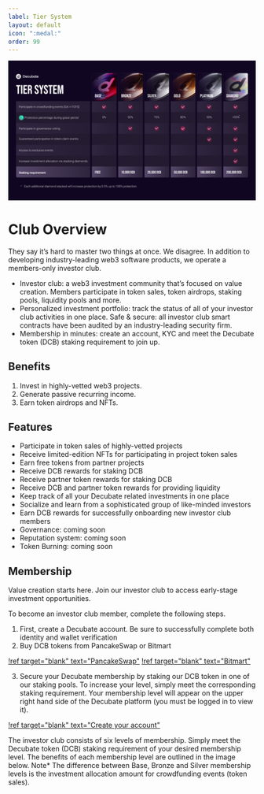 ```yaml
---
label: Tier System
layout: default
icon: ":medal:"
order: 99
---
```


![Decubate Tier System](../static/membership-levels.png)
# Club Overview
They say it’s hard to master two things at once. We disagree. In addition to developing industry-leading web3 software products, we operate a members-only investor club.

- Investor club: a web3 investment community that’s focused on value creation. Members participate in token sales, token airdrops, staking pools, liquidity pools and more.
- Personalized investment portfolio: track the status of all of your investor club activities in one place.
Safe & secure: all investor club smart contracts have been audited by an industry-leading security firm.
- Membership in minutes: create an account, KYC and meet the Decubate token (DCB) staking requirement to join up.

## Benefits
1. Invest in highly-vetted web3 projects.
2. Generate passive recurring income.
3. Earn token airdrops and NFTs.

## Features
- Participate in token sales of highly-vetted projects
- Receive limited-edition NFTs for participating in project token sales
- Earn free tokens from partner projects
- Receive DCB rewards for staking DCB
- Receive partner token rewards for staking DCB
- Receive DCB and partner token rewards for providing liquidity
- Keep track of all your Decubate related investments in one place
- Socialize and learn from a sophisticated group of like-minded investors
- Earn DCB rewards for successfully onboarding new investor club members
- Governance: coming soon
- Reputation system: coming soon
- Token Burning: coming soon

## Membership
Value creation starts here. Join our investor club to access early-stage investment opportunities. 

To become an investor club member, complete the following steps. 
1. First, create a Decubate account. Be sure to successfully complete both identity and wallet verification
2. Buy DCB tokens from PancakeSwap or Bitmart

[!ref target="blank" text="PancakeSwap"](https://pancakeswap.finance/swap)
[!ref target="blank" text="Bitmart"](https://www.bitmart.com/trade/en-US?symbol=DCB_USDT)

3. Secure your Decubate membership by staking our DCB token in one of our staking pools. To increase your level, simply meet the corresponding staking requirement. Your membership level will appear on the upper right hand side of the Decubate platform (you must be logged in to view it).

[!ref target="blank" text="Create your account"](https://platform.decubate.com/register)

The investor club consists of six levels of membership. Simply meet the Decubate token (DCB) staking requirement of your desired membership level. The benefits of each membership level are outlined in the image below. Note* The difference between Base, Bronze and Silver membership levels is the investment allocation amount for crowdfunding events (token sales). 